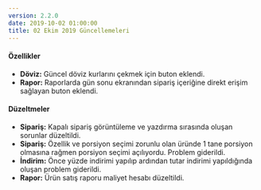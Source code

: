 ```yaml
---
version: 2.2.0
date: 2019-10-02 01:00:00
title: 02 Ekim 2019 Güncellemeleri
---
```



#### Özellikler
* **Döviz:** Güncel döviz kurlarını çekmek için buton eklendi.
* **Rapor:** Raporlarda gün sonu ekranından sipariş içeriğine direkt erişim sağlayan buton eklendi. 

#### Düzeltmeler
* **Sipariş:** Kapalı sipariş görüntüleme ve yazdırma sırasında oluşan sorunlar düzeltildi.
* **Sipariş:** Özellik ve porsiyon seçimi zorunlu olan üründe 1 tane porsiyon olmasına rağmen porsiyon seçimi açılıyordu. Problem giderildi.
* **İndirim:** Önce yüzde indirimi yapılıp ardından tutar indirimi yapıldığında oluşan problem giderildi.
* **Rapor:** Ürün satış raporu maliyet hesabı düzeltildi. 

